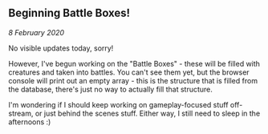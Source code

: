 Beginning Battle Boxes!
---

_8 February 2020_

No visible updates today, sorry!

However, I've begun working on the "Battle Boxes" - these will be filled with creatures and taken into battles. You can't see them yet, but the browser console will print out an empty array - this is the structure that is filled from the database, there's just no way to actually fill that structure.

I'm wondering if I should keep working on gameplay-focused stuff off-stream, or just behind the scenes stuff. Either way, I still need to sleep in the afternoons :)